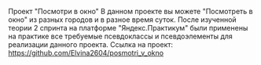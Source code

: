 Проект "Посмотри в окно"
В данном проекте вы можете "Посмотреть в окно" из разных городов и в разное время суток. 
После изученной теории 2 спринта на платформе "Яндекс.Практикум" были применены на практике все требуемые псевдоклассы и псевдоэлементы для реализации данного проекта.
Ссылка на проект: https://github.com/Elvina2604/posmotri_v_okno